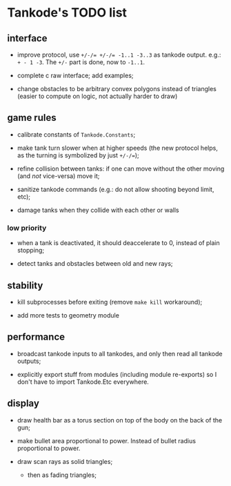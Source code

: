Tankode's TODO list
===================


interface
---------

* improve protocol, use `+/-/= +/-/= -1..1 -3..3` as tankode output.  e.g.:
  `+ - 1 -3`.  The `+/-` part is done, now to `-1..1`.

* complete c raw interface; add examples;

* change obstacles to be arbitrary convex polygons instead of triangles (easier
  to compute on logic, not actually harder to draw)


game rules
----------

* calibrate constants of `Tankode.Constants`;

* make tank turn slower when at higher speeds (the new protocol helps, as the
  turning is symbolized by just `+/-/=`);

* refine collision between tanks:
  if one can move without the other moving (and _not_ vice-versa) move it;

* sanitize tankode commands (e.g.: do not allow shooting beyond limit, etc);

* damage tanks when they collide with each other or walls

### low priority

* when a tank is deactivated, it should deaccelerate to 0, instead of plain
  stopping;

* detect tanks and obstacles between old and new rays;


stability
---------

* kill subprocesses before exiting (remove `make kill` workaround);

* add more tests to geometry module


performance
-----------

* broadcast tankode inputs to all tankodes, and only then read all tankode outputs;

* explicitly export stuff from modules (including module re-exports)
  so I don't have to import Tankode.Etc everywhere.


display
-------

* draw health bar as a torus section on top of the body on the back of the gun;

* make bullet area proportional to power.  Instead of bullet radius proportional to power.

* draw scan rays as solid triangles;
	- then as fading triangles;
